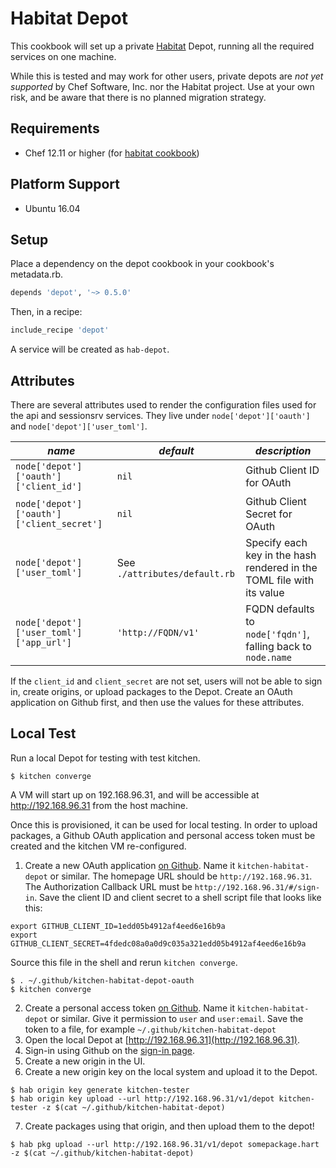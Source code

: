 Habitat Depot
=============

This cookbook will set up a private [Habitat](http://habitat.sh) Depot, running all the required services on one machine.

While this is tested and may work for other users, private depots are *not yet supported* by Chef Software, Inc. nor the Habitat project. Use at your own risk, and be aware that there is no planned migration strategy.

## Requirements

- Chef 12.11 or higher (for [habitat cookbook](https://supermarket.chef.io/cookbooks/habitat))

## Platform Support

- Ubuntu 16.04

## Setup

Place a dependency on the depot cookbook in your cookbook's metadata.rb.

```ruby
depends 'depot', '~> 0.5.0'
```

Then, in a recipe:

```ruby
include_recipe 'depot'
```

A service will be created as `hab-depot`.

## Attributes

There are several attributes used to render the configuration files used for the api and sessionsrv services. They live under `node['depot']['oauth']` and `node['depot']['user_toml']`.

|*name*|*default*|*description*|
|------|---------|-------------|
|`node['depot']['oauth']['client_id']`|`nil`| Github Client ID for OAuth |
|`node['depot']['oauth']['client_secret']`|`nil`| Github Client Secret for OAuth |
|`node['depot']['user_toml']`|See `./attributes/default.rb`| Specify each key in the hash rendered in the TOML file with its value |
|`node['depot']['user_toml']['app_url']`|`'http://FQDN/v1'`| FQDN defaults to `node['fqdn']`, falling back to `node.name` |

If the `client_id` and `client_secret` are not set, users will not be able to sign in, create origins, or upload packages to the Depot. Create an OAuth application on Github first, and then use the values for these attributes.

## Local Test

Run a local Depot for testing with test kitchen.

    $ kitchen converge

A VM will start up on 192.168.96.31, and will be accessible at http://192.168.96.31 from the host machine.

Once this is provisioned, it can be used for local testing. In order to upload packages, a Github OAuth application and personal access token must be created and the kitchen VM re-configured.

1. Create a new OAuth application [on Github](https://github.com/settings/applications/new). Name it `kitchen-habitat-depot` or similar. The homepage URL should be `http://192.168.96.31`. The Authorization Callback URL must be `http://192.168.96.31/#/sign-in`. Save the client ID and client secret to a shell script file that looks like this:
```
export GITHUB_CLIENT_ID=1edd05b4912af4eed6e16b9a
export GITHUB_CLIENT_SECRET=4fdedc08a0a0d9c035a321edd05b4912af4eed6e16b9a
```
Source this file in the shell and rerun `kitchen converge`.
```
$ . ~/.github/kitchen-habitat-depot-oauth
$ kitchen converge
```
2. Create a personal access token [on Github](https://github.com/settings/tokens/new). Name it `kitchen-habitat-depot` or similar. Give it permission to `user` and `user:email`. Save the token to a file, for example `~/.github/kitchen-habitat-depot`
3. Open the local Depot at [http://192.168.96.31](http://192.168.96.31).
4. Sign-in using Github on the [sign-in page](http://192.168.96.31/#/sign-in).
5. Create a new origin in the UI.
6. Create a new origin key on the local system and upload it to the Depot.
```
$ hab origin key generate kitchen-tester
$ hab origin key upload --url http://192.168.96.31/v1/depot kitchen-tester -z $(cat ~/.github/kitchen-habitat-depot)
```
7. Create packages using that origin, and then upload them to the depot!
```
$ hab pkg upload --url http://192.168.96.31/v1/depot somepackage.hart -z $(cat ~/.github/kitchen-habitat-depot)
```
